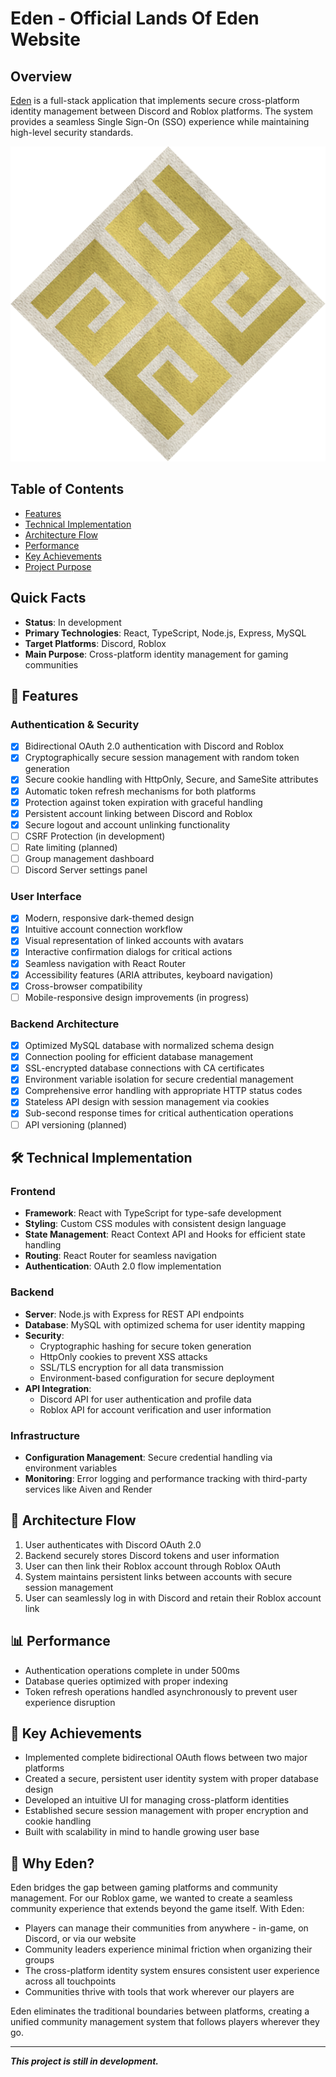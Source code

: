 # Eden - Official Lands Of Eden Website

## Overview
[Eden](https://eden-z047.onrender.com/) is a full-stack application that implements secure cross-platform identity management between Discord and Roblox platforms. The system provides a seamless Single Sign-On (SSO) experience while maintaining high-level security standards.

![Eden Logo](frontend/src/assets/eden.svg)

## Table of Contents
- [Features](#-features)
- [Technical Implementation](#️-technical-implementation)
- [Architecture Flow](#-architecture-flow)
- [Performance](#-performance)
- [Key Achievements](#-key-achievements)
- [Project Purpose](#-why-eden)

## Quick Facts
- **Status**: In development
- **Primary Technologies**: React, TypeScript, Node.js, Express, MySQL
- **Target Platforms**: Discord, Roblox
- **Main Purpose**: Cross-platform identity management for gaming communities

## 🚀 Features

### Authentication & Security
- [x] Bidirectional OAuth 2.0 authentication with Discord and Roblox
- [x] Cryptographically secure session management with random token generation
- [x] Secure cookie handling with HttpOnly, Secure, and SameSite attributes
- [x] Automatic token refresh mechanisms for both platforms
- [x] Protection against token expiration with graceful handling
- [x] Persistent account linking between Discord and Roblox
- [x] Secure logout and account unlinking functionality
- [ ] CSRF Protection (in development)
- [ ] Rate limiting (planned)
- [ ] Group management dashboard
- [ ] Discord Server settings panel

### User Interface
- [x] Modern, responsive dark-themed design
- [x] Intuitive account connection workflow
- [x] Visual representation of linked accounts with avatars
- [x] Interactive confirmation dialogs for critical actions
- [x] Seamless navigation with React Router
- [x] Accessibility features (ARIA attributes, keyboard navigation)
- [x] Cross-browser compatibility
- [ ] Mobile-responsive design improvements (in progress)

### Backend Architecture
- [x] Optimized MySQL database with normalized schema design
- [x] Connection pooling for efficient database management
- [x] SSL-encrypted database connections with CA certificates
- [x] Environment variable isolation for secure credential management
- [x] Comprehensive error handling with appropriate HTTP status codes
- [x] Stateless API design with session management via cookies
- [x] Sub-second response times for critical authentication operations
- [ ] API versioning (planned)

## 🛠️ Technical Implementation

### Frontend
- **Framework**: React with TypeScript for type-safe development
- **Styling**: Custom CSS modules with consistent design language
- **State Management**: React Context API and Hooks for efficient state handling
- **Routing**: React Router for seamless navigation
- **Authentication**: OAuth 2.0 flow implementation

### Backend
- **Server**: Node.js with Express for REST API endpoints
- **Database**: MySQL with optimized schema for user identity mapping
- **Security**: 
  - Cryptographic hashing for secure token generation
  - HttpOnly cookies to prevent XSS attacks
  - SSL/TLS encryption for all data transmission
  - Environment-based configuration for secure deployment
- **API Integration**: 
  - Discord API for user authentication and profile data
  - Roblox API for account verification and user information

### Infrastructure
- **Configuration Management**: Secure credential handling via environment variables
- **Monitoring**: Error logging and performance tracking with third-party services like Aiven and Render

## 🔄 Architecture Flow
1. User authenticates with Discord OAuth 2.0
2. Backend securely stores Discord tokens and user information
3. User can then link their Roblox account through Roblox OAuth
4. System maintains persistent links between accounts with secure session management
5. User can seamlessly log in with Discord and retain their Roblox account link

## 📊 Performance
- Authentication operations complete in under 500ms
- Database queries optimized with proper indexing
- Token refresh operations handled asynchronously to prevent user experience disruption

## 🔑 Key Achievements
- Implemented complete bidirectional OAuth flows between two major platforms
- Created a secure, persistent user identity system with proper database design
- Developed an intuitive UI for managing cross-platform identities
- Established secure session management with proper encryption and cookie handling
- Built with scalability in mind to handle growing user base

## 🌟 Why Eden?

Eden bridges the gap between gaming platforms and community management. For our Roblox game, we wanted to create a seamless community experience that extends beyond the game itself. With Eden:

- Players can manage their communities from anywhere - in-game, on Discord, or via our website
- Community leaders experience minimal friction when organizing their groups
- The cross-platform identity system ensures consistent user experience across all touchpoints
- Communities thrive with tools that work wherever our players are

Eden eliminates the traditional boundaries between platforms, creating a unified community management system that follows players wherever they go.

---

***This project is still in development.*** 